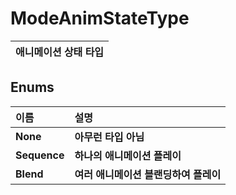 # **ModeAnimStateType**

| **애니메이션 상태 타입** |
| :--- |
## **Enums**

| **이름**| **설명** |
| :--- | :--- |
| **None** | **아무런 타입 아님** |
| **Sequence** | **하나의 애니메이션 플레이** |
| **Blend** | **여러 애니메이션 블랜딩하여 플레이** |

